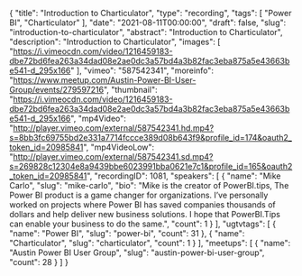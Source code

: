 {
  "title": "Introduction to Charticulator",
  "type": "recording",
  "tags": [
    "Power BI",
    "Charticulator"
  ],
  "date": "2021-08-11T00:00:00",
  "draft": false,
  "slug": "introduction-to-charticulator",
  "abstract": "Introduction to Charticulator",
  "description": "Introduction to Charticulator",
  "images": [
    "https://i.vimeocdn.com/video/1216459183-dbe72bd6fea263a34dad08e2ae0dc3a57bd4a3b82fac3eba875a5e43663be541-d_295x166"
  ],
  "vimeo": "587542341",
  "moreinfo": "https://www.meetup.com/Austin-Power-BI-User-Group/events/279597216",
  "thumbnail": "https://i.vimeocdn.com/video/1216459183-dbe72bd6fea263a34dad08e2ae0dc3a57bd4a3b82fac3eba875a5e43663be541-d_295x166",
  "mp4Video": "http://player.vimeo.com/external/587542341.hd.mp4?s=8bb3fc69755bd2e331a7714fccce389d08b643f9&profile_id=174&oauth2_token_id=20985841",
  "mp4VideoLow": "http://player.vimeo.com/external/587542341.sd.mp4?s=269828c12304e8a9439bbe6023991bba0621e7c1&profile_id=165&oauth2_token_id=20985841",
  "recordingID": 1081,
  "speakers": [
    {
      "name": "Mike Carlo",
      "slug": "mike-carlo",
      "bio": "Mike is the creator of PowerBI.tips, The Power BI product is a game changer for organizations. I’ve personally worked on projects where Power BI has saved companies thousands of dollars and help deliver new business solutions. I hope that PowerBI.Tips can enable your business to do the same.",
      "count": 1
    }
  ],
  "ugtvtags": [
    {
      "name": "Power BI",
      "slug": "power-bi",
      "count": 31
    },
    {
      "name": "Charticulator",
      "slug": "charticulator",
      "count": 1
    }
  ],
  "meetups": [
    {
      "name": "Austin Power BI User Group",
      "slug": "austin-power-bi-user-group",
      "count": 28
    }
  ]
}